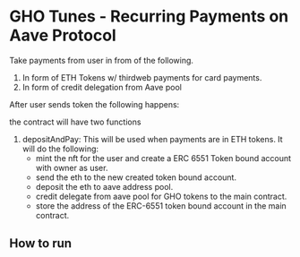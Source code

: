 # GHO Tunes - Recurring Payments on Aave Protocol

Take payments from user in from of the following.

1. In form of ETH Tokens w/ thirdweb payments for card payments.
2. In form of credit delegation from Aave pool

After user sends token the following happens:

the contract will have two functions

1. depositAndPay: This will be used when payments are in ETH tokens. It will do the following:
   - mint the nft for the user and create a ERC 6551 Token bound account with owner as user.
   - send the eth to the new created token bound account.
   - deposit the eth to aave address pool.
   - credit delegate from aave pool for GHO tokens to the main contract.
   - store the address of the ERC-6551 token bound account in the main contract.

## How to run
